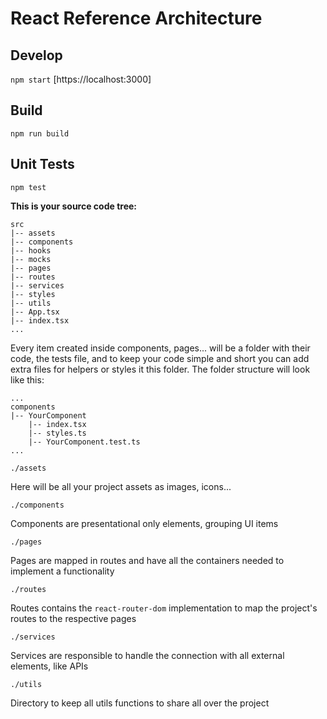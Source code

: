 # React Reference Architecture

## Develop

`npm start`
[https://localhost:3000]

## Build

`npm run build`

## Unit Tests

`npm test`

**This is your source code tree:**

```
src
|-- assets
|-- components
|-- hooks
|-- mocks
|-- pages
|-- routes
|-- services
|-- styles
|-- utils
|-- App.tsx
|-- index.tsx
...
```

Every item created inside components, pages... will be a folder with their code, the tests file, and to keep your code simple and short you can add extra files for helpers or styles it this folder. The folder structure will look like this:

```
...
components
|-- YourComponent
    |-- index.tsx
    |-- styles.ts
    |-- YourComponent.test.ts
...
```

`./assets`

Here will be all your project assets as images, icons...

`./components`

Components are presentational only elements, grouping UI items

`./pages`

Pages are mapped in routes and have all the containers needed to implement a functionality

`./routes`

Routes contains the `react-router-dom` implementation to map the project's routes to the respective pages

`./services`

Services are responsible to handle the connection with all external elements, like APIs

`./utils`

Directory to keep all utils functions to share all over the project
